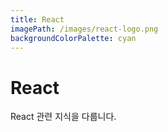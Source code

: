 ```yaml
---
title: React
imagePath: /images/react-logo.png
backgroundColorPalette: cyan
---
```


# React

React 관련 지식을 다룹니다.
